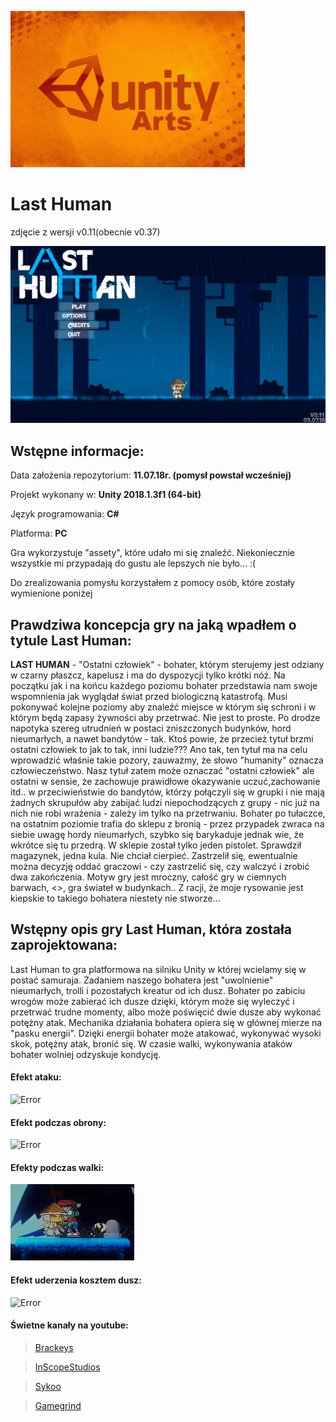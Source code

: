 ![Error](https://github.com/trolit/LastHuman/blob/master/images/title.jpg)

#          Last Human  			#
zdjęcie z wersji v0.11(obecnie v0.37)

![Error](https://github.com/trolit/LastHuman/blob/master/images/mainmenu.png)


## Wstępne informacje: ##
Data założenia repozytorium: __11.07.18r. (pomysł powstał wcześniej)__

Projekt wykonany w: __Unity 2018.1.3f1 (64-bit)__

Język programowania: __C#__

Platforma: __PC__

Gra wykorzystuje "assety", które udało mi się znaleźć. Niekoniecznie wszystkie mi przypadają do gustu 
ale lepszych nie było... :(

Do zrealizowania pomysłu korzystałem z pomocy osób, które zostały wymienione poniżej




## Prawdziwa koncepcja gry na jaką wpadłem o tytule Last Human: ##
__LAST HUMAN__ - "Ostatni człowiek" - bohater, którym sterujemy jest odziany w czarny płaszcz, kapelusz i ma do dyspozycji tylko
krótki  nóż. Na początku jak i na końcu każdego poziomu bohater przedstawia nam swoje wspomnienia jak wyglądał świat przed biologiczną katastrofą.
Musi pokonywać kolejne poziomy aby znaleźć miejsce w którym się schroni i w którym będą zapasy żywności aby przetrwać. Nie jest to proste. 
Po drodze napotyka szereg utrudnień w postaci zniszczonych budynków, hord nieumarłych, a nawet bandytów - tak. Ktoś powie, że przecież tytuł brzmi
ostatni człowiek to jak to tak, inni ludzie??? Ano tak, ten tytuł ma na celu wprowadzić właśnie takie pozory, zauważmy, że słowo "humanity" oznacza
człowieczeństwo. Nasz tytuł zatem może oznaczać "ostatni człowiek" ale ostatni w sensie, że zachowuje prawidłowe okazywanie uczuć,zachowanie itd..
w przeciwieństwie do bandytów, którzy połączyli się w grupki i nie mają żadnych skrupułów aby zabijać ludzi niepochodzących z grupy - nic już na
nich nie robi wrażenia - zależy im tylko na przetrwaniu. Bohater po tułaczce, na ostatnim poziomie trafia do sklepu z bronią - przez przypadek zwraca
na siebie uwagę hordy nieumarłych, szybko się barykaduje jednak wie, że wkrótce się tu przedrą. W sklepie został tylko jeden pistolet. Sprawdził magazynek,
jedna kula. Nie chciał cierpieć. Zastrzelił się, ewentualnie można decyzję oddać graczowi - czy zastrzelić się, czy walczyć i zrobić dwa zakończenia.
Motyw gry jest mroczny, całość gry w ciemnych barwach, <<smutna muzyka>>, gra świateł w budynkach.. Z racji, że moje rysowanie jest kiepskie to takiego 
bohatera niestety nie stworze...
 
 


## Wstępny opis gry Last Human, która została zaprojektowana: ##
Last Human to gra platformowa na silniku Unity w której wcielamy się w postać samuraja. Zadaniem naszego bohatera jest "uwolnienie" nieumarłych, trolli i pozostałych
kreatur od ich dusz. Bohater po zabiciu wrogów może zabierać ich dusze dzięki, którym może się wyleczyć i przetrwać trudne momenty, albo może poświęcić
dwie dusze aby wykonać potężny atak. Mechanika działania bohatera opiera się w głównej mierze na "pasku energii". Dzięki energii bohater może atakować, wykonywać
wysoki skok, potężny atak, bronić się. W czasie walki, wykonywania ataków bohater wolniej odzyskuje kondycję.  


#### Efekt ataku: ####
![Error](https://github.com/trolit/LastHuman/blob/master/images/attackEf.gif)


#### Efekt podczas obrony: ####
![Error](https://github.com/trolit/LastHuman/blob/master/images/defendEf.gif)


#### Efekty podczas walki: ####
![Error](https://github.com/trolit/LastHuman/blob/master/images/fightEf.gif)


#### Efekt uderzenia kosztem dusz: ####
![Error](https://github.com/trolit/LastHuman/blob/master/images/soulfireAtEf.gif)








#### Świetne kanały na youtube: ####

> [Brackeys](https://www.youtube.com/user/Brackeys/videos)

> [InScopeStudios](https://www.youtube.com/user/KnnthRA/videos)

> [Sykoo](https://www.youtube.com/user/SykooTV/videos)

> [Gamegrind](https://www.youtube.com/user/AwfulMedia/videos)